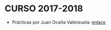# CURSO 2017-2018

 - Prácticas por Juan Ocaña Valenzuela: [enlace](https://github.com/patchispatch/IA-practicas)

